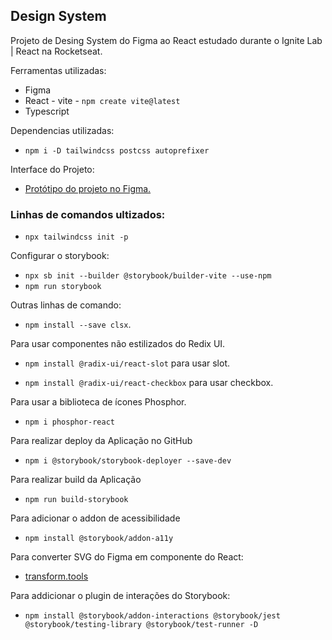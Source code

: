 ## Design System

Projeto de Desing System do Figma ao React estudado durante o Ignite Lab | React na Rocketseat.

Ferramentas utilizadas:

- Figma
- React - vite - `npm create vite@latest`
- Typescript

Dependencias utilizadas:

- `npm i -D tailwindcss postcss autoprefixer`

Interface do Projeto:

- <a href="https://www.figma.com/file/UypXRXWaZLTCGA1x1MyrVW/Ignite-Lab-%7C-design-system?node-id=0%3A1">Protótipo do projeto no Figma.</a>

### Linhas de comandos ultizados:

- `npx tailwindcss init -p`

Configurar o storybook:

- `npx sb init --builder @storybook/builder-vite --use-npm`
- `npm run storybook`

Outras linhas de comando:

- `npm install --save clsx`.

Para usar componentes não estilizados do Redix UI.

- `npm install @radix-ui/react-slot` para usar slot.

- `npm install @radix-ui/react-checkbox` para usar checkbox.

Para usar a biblioteca de ícones Phosphor.

- `npm i phosphor-react`

Para realizar deploy da Aplicação no GitHub

- `npm i @storybook/storybook-deployer --save-dev`

Para realizar build da Aplicação

- `npm run build-storybook`

Para adicionar o addon de acessibilidade

- `npm install @storybook/addon-a11y`

Para converter SVG do Figma em componente do React:

- <a href="https://transform.tools/">transform.tools</a>

Para addicionar o plugin de interações do Storybook:

- `npm install @storybook/addon-interactions @storybook/jest @storybook/testing-library @storybook/test-runner -D`
